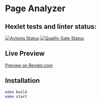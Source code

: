 # Page Analyzer

## Hexlet tests and linter status:
[![Actions Status](https://github.com/shrvtv/python-project-83/actions/workflows/hexlet-check.yml/badge.svg)](https://github.com/shrvtv/python-project-83/actions)
[![Quality Gate Status](https://sonarcloud.io/api/project_badges/measure?project=shrvtv_python-project-83&metric=alert_status)](https://sonarcloud.io/summary/new_code?id=shrvtv_python-project-83)

## Live Preview
[Preview on Render.com](https://python-project-83-0wb7.onrender.com)

## Installation
```Bash
make build
make start
```